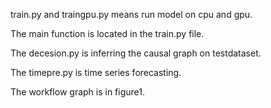 train.py and traingpu.py means run model on cpu and gpu.

The main function is located in the train.py file.

The decesion.py is inferring the causal graph on testdataset.

The timepre.py is time series forecasting.

The workflow graph is in figure1.
